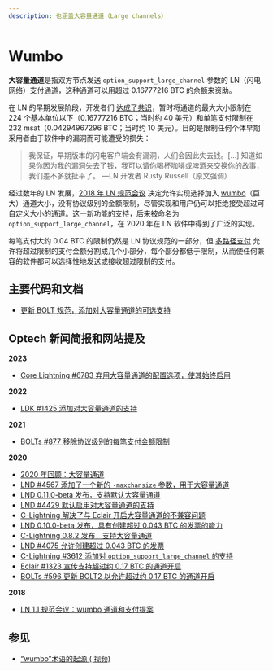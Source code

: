 ```yaml
---
description: 也涵盖大容量通道（Large channels）
---
```


# Wumbo

**大容量通道**是指双方节点发送 `option_support_large_channel` 参数的 LN（闪电网络）支付通道，这种通道可以用超过 0.16777216 BTC 的余额来资助。

在 LN 的早期发展阶段，开发者们 [达成了共识](https://medium.com/@rusty\_lightning/bitcoin-lightning-faq-why-the-0-042-bitcoin-limit-2eb48b703f3)，暂时将通道的最大大小限制在 224 个基本单位以下（0.16777216 BTC；当时约 40 美元）和单笔支付限制在 232 msat（0.04294967296 BTC；当时约 10 美元）。目的是限制任何个体早期采用者由于软件中的漏洞而可能遭受的损失：

> 我保证，早期版本的闪电客户端会有漏洞，人们会因此失去钱。\[…] 知道如果你因为我的漏洞失去了钱，我可以请你喝杯咖啡或啤酒来交换你的故事，我们差不多就扯平了。 —LN 开发者 Rusty Russell（原文强调）

经过数年的 LN 发展，[2018 年 LN 规范会议](https://bitcoinops.org/en/newsletters/2018/11/20/#feature-news-lightning-network-protocol-11-goals) 决定允许实现选择加入 [wumbo](https://bitcoinops.org/en/newsletters/2018/11/20/#wumbo)（巨大）通道大小，没有协议级别的金额限制，尽管实现和用户仍可以拒绝接受超过可自定义大小的通道。这一新功能的支持，后来被命名为 `option_support_large_channel`，在 2020 年在 LN 软件中得到了广泛的实现。

每笔支付大约 0.04 BTC 的限制仍然是 LN 协议规范的一部分，但 [多路径支付](https://bitcoinops.org/en/topics/multipath-payments/) 允许将超过限制的支付金额分割成几个小部分，每个部分都低于限制，从而使任何兼容的软件都可以选择性地发送或接收超过限制的支付。

## 主要代码和文档

* [更新 BOLT 规范，添加对大容量通道的可选支持](https://github.com/lightningnetwork/lightning-rfc/pull/596)

## Optech 新闻简报和网站提及

**2023**

* [Core Lightning #6783 弃用大容量通道的配置选项，使其始终启用](https://bitcoinops.org/en/newsletters/2023/11/08/#core-lightning-6783)

**2022**

* [LDK #1425 添加对大容量通道的支持](https://bitcoinops.org/en/newsletters/2022/05/04/#ldk-1425)

**2021**

* [BOLTs #877 移除协议级别的每笔支付金额限制](https://bitcoinops.org/en/newsletters/2021/06/30/#bolts-877)

**2020**

* [2020 年回顾：大容量通道](https://bitcoinops.org/en/newsletters/2020/12/23/#large-channels)
* [LND #4567 添加了一个新的 `-maxchansize` 参数，用于大容量通道](https://bitcoinops.org/en/newsletters/2020/09/23/#lnd-4567)
* [LND 0.11.0-beta 发布，支持默认大容量通道](https://bitcoinops.org/en/newsletters/2020/08/26/#lnd-0-11-0-beta)
* [LND #4429 默认启用对大容量通道的支持](https://bitcoinops.org/en/newsletters/2020/07/22/#lnd-4429)
* [C-Lightning 解决了与 Eclair 开启大容量通道的不兼容问题](https://bitcoinops.org/en/newsletters/2020/05/13/#c-lightning-0-8-2-1)
* [LND 0.10.0-beta 发布，具有创建超过 0.043 BTC 的发票的能力](https://bitcoinops.org/en/newsletters/2020/05/06/#lnd-0-10-0-beta)
* [C-Lightning 0.8.2 发布，支持大容量通道](https://bitcoinops.org/en/newsletters/2020/05/06/#c-lightning-0-8-2)
* [LND #4075 允许创建超过 0.043 BTC 的发票](https://bitcoinops.org/en/newsletters/2020/04/15/#lnd-4075)
* [C-Lightning #3612 添加对 `option_support_large_channel` 的支持](https://bitcoinops.org/en/newsletters/2020/04/08/#c-lightning-3612)
* [Eclair #1323 宣传支持超过约 0.17 BTC 的通道开启](https://bitcoinops.org/en/newsletters/2020/03/11/#eclair-1323)
* [BOLTs #596 更新 BOLT2 以允许超过约 0.17 BTC 的通道开启](https://bitcoinops.org/en/newsletters/2020/02/26/#bolts-596)

**2018**

* [LN 1.1 规范会议：wumbo 通道和支付提案](https://bitcoinops.org/en/newsletters/2018/11/20/#wumbo)

## 参见

* [“wumbo”术语的起源 ( 视频)](https://www.youtube.com/watch?v=--hsVknT1c0)
